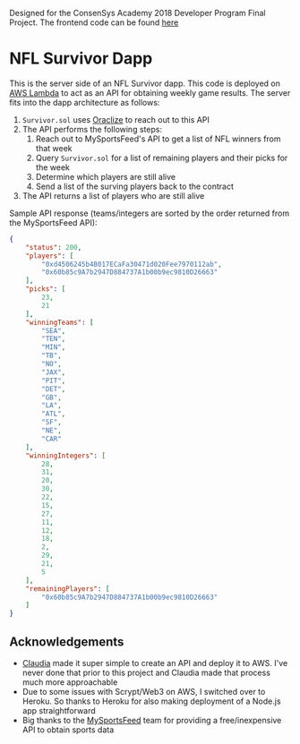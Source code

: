 Designed for the ConsenSys Academy 2018 Developer Program Final Project. The frontend code can be found [here](https://github.com/mds1/survivor-frontend)

# NFL Survivor Dapp
This is the server side of an NFL Survivor dapp. This code is deployed on [AWS Lambda](https://aws.amazon.com/lambda/) to act as an API for obtaining weekly game results. The server fits into the dapp architecture as follows:
1. `Survivor.sol` uses [Oraclize](http://www.oraclize.it/) to reach out to this API
2. The API performs the following steps:
    1. Reach out to MySportsFeed's API to get a list of NFL winners from that week
    2. Query `Survivor.sol` for a list of remaining players and their picks for the week
    3. Determine which players are still alive
    4. Send a list of the surving players back to the contract
3. The API returns a list of players who are still alive

Sample API response (teams/integers are sorted by the order returned from the MySportsFeed API):

```json
{
    "status": 200,
    "players": [
        "0xd4506245b4B017ECaFa30471d020Fee7970112ab",
        "0x60b85c9A7b2947D884737A1b00b9ec9810D26663"
    ],
    "picks": [
        23,
        21
    ],
    "winningTeams": [
        "SEA",
        "TEN",
        "MIN",
        "TB",
        "NO",
        "JAX",
        "PIT",
        "DET",
        "GB",
        "LA",
        "ATL",
        "SF",
        "NE",
        "CAR"
    ],
    "winningIntegers": [
        28,
        31,
        20,
        30,
        22,
        15,
        27,
        11,
        12,
        18,
        2,
        29,
        21,
        5
    ],
    "remainingPlayers": [
        "0x60b85c9A7b2947D884737A1b00b9ec9810D26663"
    ]
}
```

## Acknowledgements
* [Claudia](https://claudiajs.com/) made it super simple to create an API and deploy it to AWS. I've never done that prior to this project and Claudia made that process much more approachable
* Due to some issues with Scrypt/Web3 on AWS, I switched over to Heroku. So thanks to Heroku for also making deployment of a Node.js app straightforward
* Big thanks to the [MySportsFeed](https://www.mysportsfeeds.com/) team for providing a free/inexpensive API to obtain sports data
